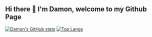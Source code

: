## Hi there 👋 I'm Damon, welcome to my Github Page

[![Damon's GitHub stats](https://github-readme-stats.vercel.app/api?username=DamonLarcom&include_all_commits=true)](https://github.com/anuraghazra/github-readme-stats)
[![Top Langs](https://github-readme-stats.vercel.app/api/top-langs/?username=DamonLarcom&langs_count=10&hide=Pug,Dockerfile,CSS,HTML)](https://github.com/anuraghazra/github-readme-stats)
